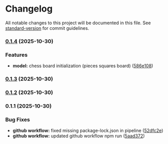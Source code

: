 # Changelog

All notable changes to this project will be documented in this file. See [standard-version](https://github.com/conventional-changelog/standard-version) for commit guidelines.

### [0.1.4](https://github.com/OGMikee/chess-opening-trainer/compare/v0.1.3...v0.1.4) (2025-10-30)


### Features

* **model:** chess board initialization (pieces squares board) ([586e108](https://github.com/OGMikee/chess-opening-trainer/commit/586e1085006940db01aaf6e8f82dbb6f0a283326))

### [0.1.3](https://github.com/OGMikee/chess-opening-trainer/compare/v0.1.2...v0.1.3) (2025-10-30)

### [0.1.2](https://github.com/OGMikee/chess-opening-trainer/compare/v0.1.1...v0.1.2) (2025-10-30)

### 0.1.1 (2025-10-30)


### Bug Fixes

* **github workflow:** fixed missing package-lock.json in pipeline ([52dfc2e](https://github.com/OGMikee/chess-opening-trainer/commit/52dfc2e1d0fff1a99ff0dbf2e6c40a0f10a555c6))
* **github workflow:** updated github workflow npm run ([5aad372](https://github.com/OGMikee/chess-opening-trainer/commit/5aad372c1035e5ecda2a78c9c37613b325ed9c37))

